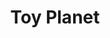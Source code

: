 ---
title: "Toy Planet"
url: /la-linea-de-la-concepcion/toy-planet-avenida-de-la-colonia/
shop: juguetes
---